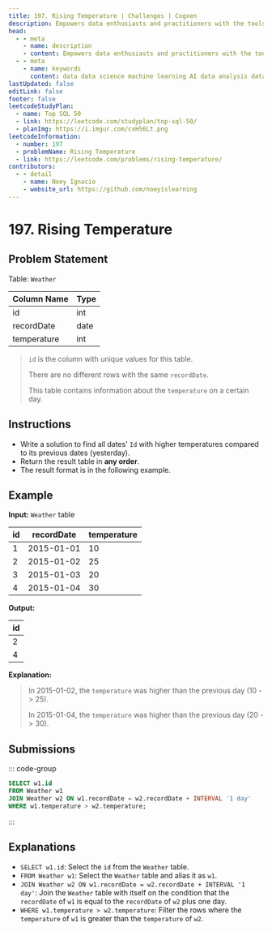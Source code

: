 ```yaml
---
title: 197. Rising Temperature | Challenges | Cogxen
description: Empowers data enthusiasts and practitioners with the tools and knowledge to unlock the potential of data.
head:
  - - meta
    - name: description
    - content: Empowers data enthusiasts and practitioners with the tools and knowledge to unlock the potential of data.
  - - meta
    - name: keywords
      content: data data science machine learning AI data analysis data-driven data enthusiasts data practitioners
lastUpdated: false
editLink: false
footer: false
leetcodeStudyPlan:
  - name: Top SQL 50
  - link: https://leetcode.com/studyplan/top-sql-50/
  - planImg: https://i.imgur.com/cxH56Lt.png
leetcodeInformation:
  - number: 197
  - problemName: Rising Temperature
  - link: https://leetcode.com/problems/rising-temperature/
contributors:
  - - detail
    - name: Noey Ignacio
    - website_url: https://github.com/noeyislearning
---
```


# 197. Rising Temperature

## Problem Statement

Table: `Weather`

<ScrollableTableContainer>

| Column Name | Type |
| ----------- | ---- |
| id          | int  |
| recordDate  | date |
| temperature | int  |

</ScrollableTableContainer>

> `id` is the column with unique values for this table.
>
> There are no different rows with the same `recordDate`.
>
> This table contains information about the `temperature` on a certain day.

## Instructions

- Write a solution to find all dates' `Id` with higher temperatures compared to its previous dates (yesterday).
- Return the result table in **any order**.
- The result format is in the following example.

## Example

**Input:** `Weather` table

<ScrollableTableContainer>

| id  | recordDate | temperature |
| --- | ---------- | ----------- |
| 1   | 2015-01-01 | 10          |
| 2   | 2015-01-02 | 25          |
| 3   | 2015-01-03 | 20          |
| 4   | 2015-01-04 | 30          |

</ScrollableTableContainer>

**Output:**

<ScrollableTableContainer>

| id  |
| --- |
| 2   |
| 4   |

</ScrollableTableContainer>

**Explanation:**

> In 2015-01-02, the `temperature` was higher than the previous day (10 -> 25).
>
> In 2015-01-04, the `temperature` was higher than the previous day (20 -> 30).

## Submissions

::: code-group

```sql [PostgreSQL] :line-numbers
SELECT w1.id
FROM Weather w1
JOIN Weather w2 ON w1.recordDate = w2.recordDate + INTERVAL '1 day'
WHERE w1.temperature > w2.temperature;
```

:::

## Explanations

<CustomAccordion title="PostgreSQL" submitted_by="@noeyislearning" submit_website_url="https://github.com/noeyislearning" :collapsed=false>

- `SELECT w1.id`: Select the `id` from the `Weather` table.
- `FROM Weather w1`: Select the `Weather` table and alias it as `w1`.
- `JOIN Weather w2 ON w1.recordDate = w2.recordDate + INTERVAL '1 day'`: Join the `Weather` table with itself on the condition that the `recordDate` of `w1` is equal to the `recordDate` of `w2` plus one day.
- `WHERE w1.temperature > w2.temperature`: Filter the rows where the `temperature` of `w1` is greater than the `temperature` of `w2`.

</CustomAccordion>
